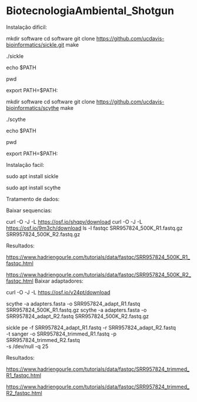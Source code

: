 # BiotecnologiaAmbiental_Shotgun

Instalação dificil:


mkdir software
cd software
git clone https://github.com/ucdavis-bioinformatics/sickle.git
make

./sickle

echo $PATH

pwd

export PATH=$PATH:<add the path from the pwd command here>


mkdir software
cd software
git clone https://github.com/ucdavis-bioinformatics/scythe
make

./scythe

echo $PATH

pwd

export PATH=$PATH:<add the path from the pwd command here>


Instalação facil:


sudo apt install sickle

sudo apt install scythe



Tratamento de dados:


Baixar sequencias:

curl -O -J -L https://osf.io/shqpv/download
curl -O -J -L https://osf.io/9m3ch/download
ls -l
fastqc SRR957824_500K_R1.fastq.gz SRR957824_500K_R2.fastq.gz

Resultados: 

https://www.hadriengourle.com/tutorials/data/fastqc/SRR957824_500K_R1_fastqc.html

https://www.hadriengourle.com/tutorials/data/fastqc/SRR957824_500K_R2_fastqc.html
Baixar adaptadores:

curl -O -J -L https://osf.io/v24pt/download

scythe -a adapters.fasta -o SRR957824_adapt_R1.fastq SRR957824_500K_R1.fastq.gz
scythe -a adapters.fasta -o SRR957824_adapt_R2.fastq SRR957824_500K_R2.fastq.gz


sickle pe -f SRR957824_adapt_R1.fastq -r SRR957824_adapt_R2.fastq \
    -t sanger -o SRR957824_trimmed_R1.fastq -p SRR957824_trimmed_R2.fastq \
    -s /dev/null -q 25


Resultados: 

https://www.hadriengourle.com/tutorials/data/fastqc/SRR957824_trimmed_R1_fastqc.html

https://www.hadriengourle.com/tutorials/data/fastqc/SRR957824_trimmed_R2_fastqc.html


